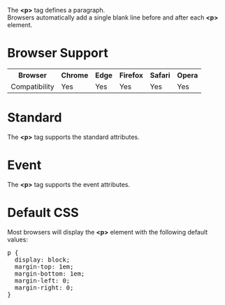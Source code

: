 The <b>&lt;p&gt;</b> tag defines a paragraph.
<br>
Browsers automatically add a single blank line before and after each <b>&lt;p&gt;</b> element.
<h1>Browser Support</h1>
<table class="ws-table-all notranslate">
  <tr>
    <th>Browser</th>
    <th>Chrome</th>
    <th>Edge</th>
    <th>Firefox</th>
    <th>Safari</th>
    <th>Opera</th>
  </tr>
  <tr>
    <td>Compatibility</td>
    <td>Yes</td>
    <td>Yes</td>
    <td>Yes</td>
    <td>Yes</td>
    <td>Yes</td>
  </tr>
</table>
<h1>Standard</h1>
The <b>&lt;p&gt;</b> tag supports the standard attributes.
<h1>Event</h1>
The <b>&lt;p&gt;</b> tag supports the event attributes.
<h1>Default CSS</h1>
Most browsers will display the <b>&lt;p&gt;</b> element with the following default values:
<pre>
p {
  display: block;
  margin-top: 1em;
  margin-bottom: 1em;
  margin-left: 0;
  margin-right: 0;
}
</pre>
